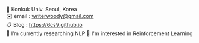 🏫 Konkuk Univ. Seoul, Korea  
✉️ email : writerwoody@gmail.com  
📋 Blog : https://6cs9.github.io  
🌱 I’m currently researching NLP 
🌟 I'm interested in Reinforcement Learning 

